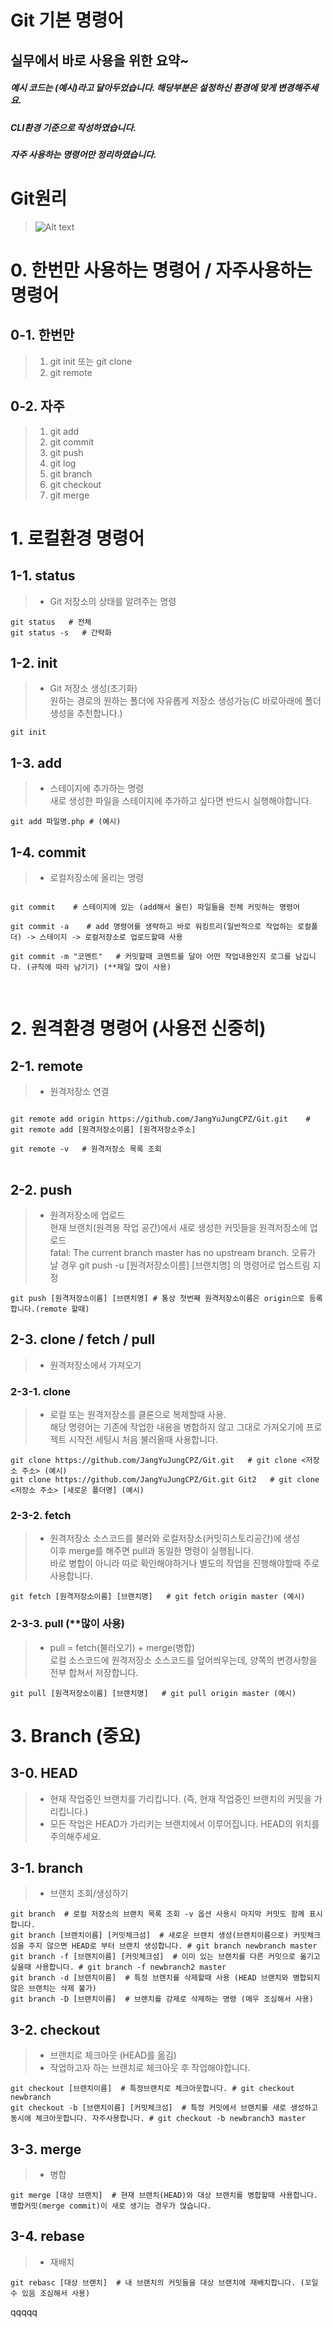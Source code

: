 Git 기본 명령어
==========

실무에서 바로 사용을 위한 요약~
---------------------------------

##### 예시 코드는 (예시)라고 달아두었습니다. 해당부분은 설정하신 환경에 맞게 변경해주세요.
##### CLI환경 기준으로 작성하였습니다. 
##### 자주 사용하는 명령어만 정리하였습니다.

# Git원리
> ![Alt text](./img/993CCF4B5F17C75211.png)

# 0. 한번만 사용하는 명령어 / 자주사용하는 명령어
## 0-1. 한번만
> 1. git init 또는 git clone
> 2. git remote
## 0-2. 자주
> 1. git add
> 2. git commit
> 3. git push
> 4. git log
> 5. git branch
> 6. git checkout
> 7. git merge
> 
# 1. 로컬환경 명령어
## 1-1. status
> * Git 저장소의 상태를 알려주는 명령

	git status   # 전체
	git status -s   # 간략화

## 1-2. init
> * Git 저장소 생성(초기화)    
> 원하는 경로의 원하는 폴더에 자유롭게 저장소 생성가능(C 바로아래에 폴더 생성을 추천합니다.)

	git init

## 1-3. add
> * 스테이지에 추가하는 명령    
> 새로 생성한 파일을 스테이지에 추가하고 싶다면 반드시 실행해야합니다.

	git add 파일명.php # (예시)

## 1-4. commit
> * 로컬저장소에 올리는 명령
<pre>
<code>
git commit    # 스테이지에 있는 (add해서 올린) 파일들을 전체 커밋하는 명령어

git commit -a    # add 명령어를 생략하고 바로 워킹트리(일반적으로 작업하는 로컬폴더) -> 스테이지 -> 로컬저장소로 업로드할때 사용

git commit -m "코멘트"   # 커밋할때 코멘트를 달아 어떤 작업내용인지 로그를 남깁니다. (규칙에 따라 남기기) (**제일 많이 사용)

</code>
</pre>
# 2. 원격환경 명령어 (사용전 신중히)
## 2-1. remote
> * 원격저장소 연결
<pre>
<code>
git remote add origin https://github.com/JangYuJungCPZ/Git.git    # git remote add [원격저장소이름] [원격저장소주소]

git remote -v   # 원격저장소 목록 조회
</code>
</pre>
## 2-2. push
> * 원격저장소에 업로드    
> 현재 브랜치(원격용 작업 공간)에서 새로 생성한 커밋들을 원격저장소에 업로드    
> fatal: The current branch master has no upstream branch. 오류가 날 경우 git push -u [원격저장소이름] [브랜치명] 의 명령어로 업스트림 지정

	git push [원격저장소이름] [브랜치명] # 통상 첫번째 원격저장소이름은 origin으로 등록합니다.(remote 할때)

## 2-3. clone / fetch / pull
> * 원격저장소에서 가져오기
### 2-3-1. clone
> * 로컬 또는 원격저장소를 클론으로 복제할때 사용.    
해당 명령어는 기존에 작업한 내용을 병합하지 않고 그대로 가져오기에 프로젝트 시작전 세팅시 처음 불러올때 사용합니다.

	git clone https://github.com/JangYuJungCPZ/Git.git   # git clone <저장소 주소> (예시)
	git clone https://github.com/JangYuJungCPZ/Git.git Git2   # git clone <저장소 주소> [새로운 폴더명] (예시)

### 2-3-2. fetch
> * 원격저장소 소스코드를 불러와 로컬저장소(커밋히스토리공간)에 생성    
> 이후 merge를 해주면 pull과 동일한 명령이 실행됩니다.    
> 바로 병합이 아니라 따로 확인해야하거나 별도의 작업을 진행해야할때 주로 사용합니다.

	git fetch [원격저장소이름] [브랜치명]   # git fetch origin master (예시)

### 2-3-3. pull (**많이 사용)
> * pull = fetch(불러오기) + merge(병합)    
> 로컬 소스코드에 원격저장소 소스코드를 덮어씌우는데, 양쪽의 변경사항을 전부 합쳐서 저장합니다.    

	git pull [원격저장소이름] [브랜치명]   # git pull origin master (예시)


# 3. Branch (중요)
## 3-0. HEAD
> * 현재 작업중인 브랜치를 가리킵니다. (즉, 현재 작업중인 브랜치의 커밋을 가리킵니다.)
> * 모든 작업은 HEAD가 가리키는 브랜치에서 이루어집니다. HEAD의 위치를 주의해주세요.
## 3-1. branch
> * 브랜치 조회/생성하기

	git branch  # 로컬 저장소의 브랜치 목록 조회 -v 옵션 사용시 마지막 커밋도 함께 표시합니다.
	git branch [브랜치이름] [커밋체크섬]  # 새로운 브랜치 생성(브랜치이름으로) 커밋체크섬을 주지 않으면 HEAD로 부터 브랜치 생성합니다. # git branch newbranch master
	git branch -f [브랜치이름] [커밋체크섬]  # 이미 있는 브랜치를 다른 커밋으로 옮기고 싶을때 사용합니다. # git branch -f newbranch2 master 
	git branch -d [브랜치이름]  # 특정 브랜치를 삭제할때 사용 (HEAD 브랜치와 병합되지 않은 브랜치는 삭제 불가)
	git branch -D [브랜치이름]  # 브랜치를 강제로 삭제하는 명령 (매우 조심해서 사용)

## 3-2. checkout
> * 브랜치로 체크아웃 (HEAD를 옮김)    
> * 작업하고자 하는 브랜치로 체크아웃 후 작업해야합니다.

	git checkout [브랜치이름]  # 특정브랜치로 체크아웃합니다. # git checkout newbranch
	git checkout -b [브랜치이름] [커밋체크섬]  # 특정 커밋에서 브랜치를 새로 생성하고 동시에 체크아웃합니다. 자주사용합니다. # git checkout -b newbranch3 master

## 3-3. merge
> * 병합

	git merge [대상 브랜치]  # 현재 브랜치(HEAD)와 대상 브랜치를 병합할때 사용합니다. 병합커밋(merge commit)이 새로 생기는 경우가 많습니다.

## 3-4. rebase
> * 재배치

	git rebasc [대상 브랜치]  # 내 브랜치의 커밋들을 대상 브랜치에 재배치합니다. (꼬일 수 있음 조심해서 사용)
qqqqq
